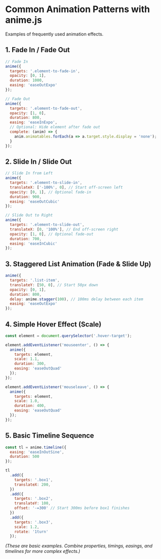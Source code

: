 # Common Animation Patterns with anime.js

Examples of frequently used animation effects.

## 1. Fade In / Fade Out

```javascript
// Fade In
anime({
  targets: '.element-to-fade-in',
  opacity: [0, 1],
  duration: 1000,
  easing: 'easeOutExpo'
});

// Fade Out
anime({
  targets: '.element-to-fade-out',
  opacity: [1, 0],
  duration: 800,
  easing: 'easeInExpo',
  // Optional: Hide element after fade out
  complete: (anim) => {
    anim.animatables.forEach(a => a.target.style.display = 'none');
  }
});
```

## 2. Slide In / Slide Out

```javascript
// Slide In from Left
anime({
  targets: '.element-to-slide-in',
  translateX: ['-100%', 0], // Start off-screen left
  opacity: [0, 1], // Optional fade-in
  duration: 900,
  easing: 'easeOutCubic'
});

// Slide Out to Right
anime({
  targets: '.element-to-slide-out',
  translateX: [0, '100%'], // End off-screen right
  opacity: [1, 0], // Optional fade-out
  duration: 700,
  easing: 'easeInCubic'
});
```

## 3. Staggered List Animation (Fade & Slide Up)

```javascript
anime({
  targets: '.list-item',
  translateY: [50, 0], // Start 50px down
  opacity: [0, 1],
  duration: 800,
  delay: anime.stagger(100), // 100ms delay between each item
  easing: 'easeOutExpo'
});
```

## 4. Simple Hover Effect (Scale)

```javascript
const element = document.querySelector('.hover-target');

element.addEventListener('mouseenter', () => {
  anime({
    targets: element,
    scale: 1.1,
    duration: 300,
    easing: 'easeOutQuad'
  });
});

element.addEventListener('mouseleave', () => {
  anime({
    targets: element,
    scale: 1.0,
    duration: 400,
    easing: 'easeOutQuad'
  });
});
```

## 5. Basic Timeline Sequence

```javascript
const tl = anime.timeline({
  easing: 'easeInOutSine',
  duration: 500
});

tl
  .add({
    targets: '.box1',
    translateX: 200,
  })
  .add({
    targets: '.box2',
    translateY: 100,
    offset: '-=300' // Start 300ms before box1 finishes
  })
  .add({
    targets: '.box3',
    scale: 1.2,
    rotate: '1turn'
  });
```

*(These are basic examples. Combine properties, timings, easings, and timelines for more complex effects.)*